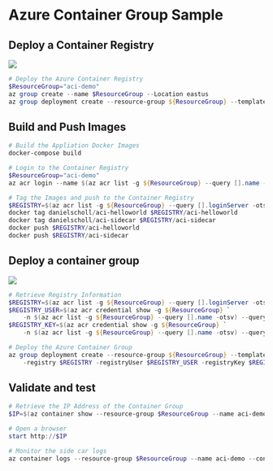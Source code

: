# Azure Container Group Sample

## Deploy a Container Registry

<a href="https://portal.azure.com/#create/Microsoft.Template/uri/https%3A%2F%2Fraw.githubusercontent.com%2Fdanielscholl%2Fazure-container-groups%2Fmaster%2Fregistry.json" target="_blank">
    <img src="http://azuredeploy.net/deploybutton.png"/>
</a>

```powershell
# Deploy the Azure Container Registry
$ResourceGroup="aci-demo"
az group create --name $ResourceGroup --Location eastus
az group deployment create --resource-group ${ResourceGroup} --template-file registry.json
```

## Build and Push Images

```powershell
# Build the Appliation Docker Images
docker-compose build

# Login to the Container Registry
$ResourceGroup="aci-demo"
az acr login --name $(az acr list -g ${ResourceGroup} --query [].name -otsv)

# Tag the Images and push to the Container Registry
$REGISTRY=$(az acr list -g ${ResourceGroup} --query [].loginServer -otsv)
docker tag danielscholl/aci-helloworld $REGISTRY/aci-helloworld
docker tag danielscholl/aci-sidecar $REGISTRY/aci-sidecar
docker push $REGISTRY/aci-helloworld
docker push $REGISTRY/aci-sidecar

```

## Deploy a container group

<a href="https://portal.azure.com/#create/Microsoft.Template/uri/https%3A%2F%2Fraw.githubusercontent.com%2Fdanielscholl%2Fazure-container-groups%2Fmaster%2Fdeploy.json" target="_blank">
    <img src="http://azuredeploy.net/deploybutton.png"/>
</a>

```powershell
# Retrieve Registry Information
$REGISTRY=$(az acr list -g ${ResourceGroup} --query [].loginServer -otsv)
$REGISTRY_USER=$(az acr credential show -g ${ResourceGroup} `
    -n $(az acr list -g ${ResourceGroup} --query [].name -otsv) --query username -otsv)
$REGISTRY_KEY=$(az acr credential show -g ${ResourceGroup} `
    -n $(az acr list -g ${ResourceGroup} --query [].name -otsv) --query passwords[0].value -otsv)

# Deploy the Azure Container Group
az group deployment create --resource-group ${ResourceGroup} --template-file registry.json `
    -registry $REGISTRY -registryUser $REGISTRY_USER -registryKey $REGISTRY_KEY
```

## Validate and test

```powershell
# Retrieve the IP Address of the Container Group
$IP=$(az container show --resource-group $ResourceGroup --name aci-demo --query ipAddress.ip -otsv)

# Open a browser
start http://$IP

# Monitor the side car logs
az container logs --resource-group $ResourceGroup --name aci-demo --container-name aci-sidecar
```
